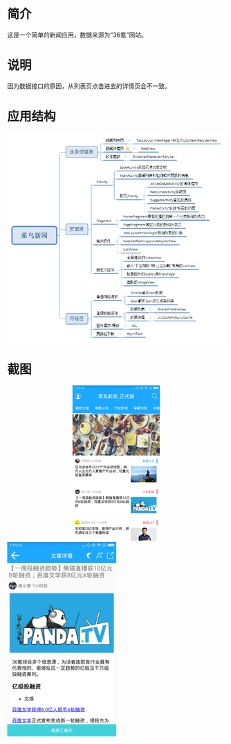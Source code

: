 # 简介
这是一个简单的新闻应用，数据来源为“36氪”网站。
# 说明
因为数据接口的原因，从列表页点击进去的详情页会不一致。
# 应用结构
![](https://github.com/xiongwo/CaiNiaoNews_b/blob/master/%E8%8F%9C%E9%B8%9F%E6%96%B0%E9%97%BB.png)
# 截图
<div align="center">
  <img src="https://github.com/xiongwo/CaiNiaoNews_b/blob/master/%E5%88%97%E8%A1%A8%E9%A1%B5.png" width="40%" height="40%"/>
</div>
<img src="https://github.com/xiongwo/CaiNiaoNews_b/blob/master/%E8%AF%A6%E6%83%85%E9%A1%B5.png" width="50%" height="50%"/>
